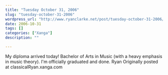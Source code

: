 ```yaml
---
title: "Tuesday October 31, 2006"
slug: "tuesday-october-31-2006"
wordpress_url: "http://www.ryanclarke.net/post/tuesday-october-31-2006/"
date: 2006-10-31
tags: []
categories: ["Xanga"]
description: ""

---
```


My diploma arrived today!
Bachelor of Arts in Music (with a heavy emphasis in music theory).
I'm officially graduated and done.
Ryan
Originally posted at classicalRyan.xanga.com
